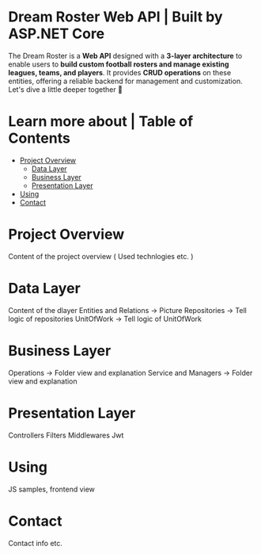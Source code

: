 # Dream Roster Web API | Built by ASP.NET Core
The Dream Roster is a **Web API** designed with a **3-layer architecture** to enable users to **build custom football rosters and manage existing leagues, teams, and players**. It provides **CRUD operations** on these entities, offering a reliable backend for management and customization. Let's dive a little deeper together :muscle:

# Learn more about | Table of Contents
- [Project Overview](#project-overview)
  *  [Data Layer](#data-layer)
  *  [Business Layer](#business-layer)
  *  [Presentation Layer](#presentation-layer)
- [Using](#using)
- [Contact](#contact)

# Project Overview
Content of the project overview ( Used technlogies etc. )

# Data Layer
Content of the dlayer
Entities and Relations -> Picture
Repositories -> Tell logic of repositories
UnitOfWork -> Tell logic of UnitOfWork

# Business Layer
Operations -> Folder view and explanation
Service and Managers -> Folder view and explanation

# Presentation Layer
Controllers
Filters
Middlewares
Jwt

# Using
JS samples, frontend view

# Contact
Contact info etc.


   
     



